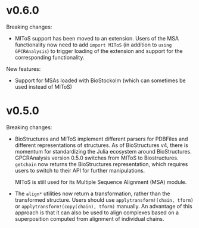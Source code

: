 # v0.6.0

Breaking changes:
- MIToS support has been moved to an extension. Users of the MSA functionality now need to add `import MIToS` (in addition to `using GPCRAnalysis`) to trigger loading of the extension and support for the corresponding functionality.

New features:
- Support for MSAs loaded with BioStockolm (which can sometimes be used instead of MIToS)

# v0.5.0

Breaking changes:
- BioStructures and MIToS implement different parsers for PDBFiles and different representations of structures. As of BioStructures v4, there is momentum for standardizing the Julia ecosystem around BioStructures. GPCRAnalysis version 0.5.0 switches from MIToS to Biostructures. `getchain` now returns the BioStructures representation, which requires users to switch to their API for further manipulations.

  MIToS is still used for its Multiple Sequence Alignment (MSA) module.
- The `align*` utilities now return a transformation, rather than the transformed structure. Users should use `applytransform!(chain, tform)` or `applytransform!(copy(chain), tform)` manually. An advantage of this approach is that it can also be used to align complexes based on a superposition computed from alignment of individual chains.
